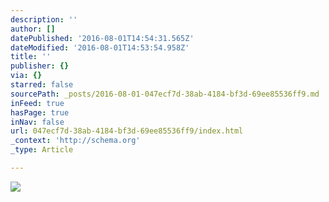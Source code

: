 ```yaml
---
description: ''
author: []
datePublished: '2016-08-01T14:54:31.565Z'
dateModified: '2016-08-01T14:53:54.958Z'
title: ''
publisher: {}
via: {}
starred: false
sourcePath: _posts/2016-08-01-047ecf7d-38ab-4184-bf3d-69ee85536ff9.md
inFeed: true
hasPage: true
inNav: false
url: 047ecf7d-38ab-4184-bf3d-69ee85536ff9/index.html
_context: 'http://schema.org'
_type: Article

---
```

![](https://the-grid-user-content.s3-us-west-2.amazonaws.com/bd219a8c-9586-4ba1-9153-8d2504375b89.jpg)